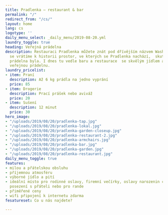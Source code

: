 ```yaml
---
title: Pradlenka – restaurant & bar
permalink: "/"
redirect_from: "/cs/"
layout: home
lang: cs
logotype: ''
daily_menu_select: _daily_menu/2019-08-20.yml
laundry_toggle: true
heading: Veřejná prádelna
description: Restauraci Pradlenka můžete znát pod dřívějším názvem Wash Café. Když
  se vrátíme k historii prostor, ve kterých se Pradlenka nachází,  skutečně zde dříve
  prádelna byla. I dnes tu vedle baru a restaurace  se skvělým jídlem a pitím najdete
  veřejnou prádelnu.
laundry_pricelist:
- item: Praní
  description: Až 6 kg prádla na jedno vyprání
  price: 85
- item: Drogerie
  description: Prací prášek nebo aviváž
  price: 20
- item: Sušení
  description: 12 minut
  price: 30
hero_image:
- "/uploads/2019/08/20/pradlenka-tap.jpg"
- "/uploads/2019/08/20/pradlenka-lokal.jpg"
- "/uploads/2019/08/20/pradlenka-garden-closeup.jpg"
- "/uploads/2019/08/20/pradlenka-restaurant-2.jpg"
- "/uploads/2019/08/20/pradlenka-armchairs.jpg"
- "/uploads/2019/08/20/pradlenka-bar.jpg"
- "/uploads/2019/08/20/pradlenka-garden.jpg"
- "/uploads/2019/08/20/pradlenka-restaurant.jpg"
daily_menu_toggle: true
features:
- milou a přátelskou obsluhu
- příjemnou atmosféru
- výborné jídlo a pití
- ideální místo pro rodinné oslavy, firemní večírky, oslavy narozenin či výročí, pro
  posezení s přáteli nebo pro rande
- přiměřené ceny
- wifi připojení k internetu zdarma
fesatureset: Co u nás najdete?

---
```

